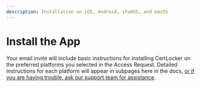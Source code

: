 ```yaml
---
description: Installation on iOS, Android, iPadOS, and macOS
---
```


# Install the App

Your email invite will include basic instructions for installing CertLocker on the preferred platforms you selected in the Access Request. Detailed instructions for each platform will appear in subpages here in the docs, [or if you are having trouble, ask our support team for assistance](https://form.asana.com/?k=9ZDd1YrRWfsneFrr01xdug\&d=1107920631423484).
